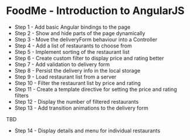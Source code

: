 # FoodMe - Introduction to AngularJS

* Step 1 - Add basic Angular bindings to the page
* Step 2 - Show and hide parts of the page dynamically
* Step 3 - Move the deliveryForm behaviour into a Controller
* Step 4 - Add a list of restaurants to choose from
* Step 5 - Implement sorting of the restaurant list
* Step 6 - Create custom filter to display price and rating better
* Step 7 - Add validation to delivery form
* Step 8 - Persist the delivery info in the local storage
* Step 9 - Load restaurant list from a server
* Step 10 - Filter the restaurant list by price and rating
* Step 11 - Create a template directive for setting the price and rating filters
* Step 12 - Display the number of filtered restaurants
* Step 13 - Add transition animations to the delivery form

TBD
* Step 14 - Display details and menu for individual restaurants